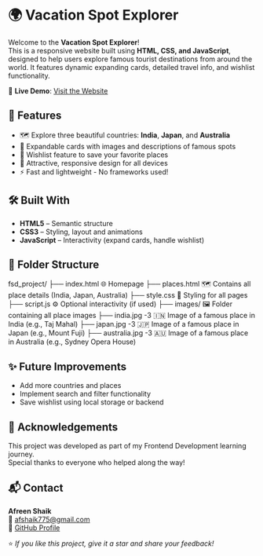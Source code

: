 # 🌍 Vacation Spot Explorer

Welcome to the **Vacation Spot Explorer**!  
This is a responsive website built using **HTML, CSS, and JavaScript**, designed to help users explore famous tourist destinations from around the world.
It features dynamic expanding cards, detailed travel info, and wishlist functionality.

🚀 **Live Demo**: [Visit the Website](https://shaik-afreen10.github.io/fsd_project/)

## 📸 Features

- 🗺️ Explore three beautiful countries: **India**, **Japan**, and **Australia**
- 📌 Expandable cards with images and descriptions of famous spots
- 💖 Wishlist feature to save your favorite places
- 🎨 Attractive, responsive design for all devices
- ⚡ Fast and lightweight - No frameworks used!

## 🛠️ Built With

- **HTML5** – Semantic structure
- **CSS3** – Styling, layout and animations
- **JavaScript** – Interactivity (expand cards, handle wishlist)

## 📁 Folder Structure

fsd_project/
├── index.html            🌐 Homepage
├── places.html           🗺️  Contains all place details (India, Japan, Australia)
├── style.css             🎨 Styling for all pages
├── script.js             ⚙️ Optional interactivity (if used)
├── images/               🖼️ Folder containing all place images
    ├── india.jpg -3        🇮🇳 Image of a famous place in India (e.g., Taj Mahal)
    ├── japan.jpg -3        🇯🇵 Image of a famous place in Japan (e.g., Mount Fuji)
    ├── australia.jpg -3    🇦🇺 Image of a famous place in Australia (e.g., Sydney Opera House)


## ✨ Future Improvements

- Add more countries and places
- Implement search and filter functionality
- Save wishlist using local storage or backend

## 🙌 Acknowledgements

This project was developed as part of my Frontend Development learning journey.  
Special thanks to everyone who helped along the way!

## 📬 Contact

**Afreen Shaik**  
📧 afshaik775@gmail.com  
🔗 [GitHub Profile](https://github.com/shaik-afreen10)

⭐️ *If you like this project, give it a star and share your feedback!*

